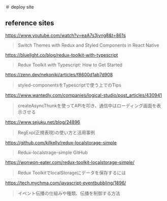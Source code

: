 ＃ deploy site

## reference sites
https://www.youtube.com/watch?v=eaA7s3jvng8&t=861s
>Switch Themes with Redux and Styled Components in React Native

https://bluelight.co/blog/redux-toolkit-with-typescript
>Redux Toolkit with Typescript: How to Get Started

https://zenn.dev/nekoniki/articles/f8600d1ab7d908
>styled-componentsをTypescriptで使う上でのTips

https://www.wantedly.com/companies/logical-studio/post_articles/430941
>createAsyncThunkを使ってAPIを叩き、通信中はローディング画面を表示させる

https://www.sejuku.net/blog/24896
>RegExp(正規表現)の使い方と活用事例

https://github.com/kilkelly/redux-localstorage-simple
>Redux-localstrage-simple GitHub

https://wonwon-eater.com/redux-toolkit-localstorage-simple/
>Redux ToolkitでlocalStorageにデータを保存するには

https://tech.mychma.com/javascript-eventbubbling/1896/
>イベント伝播の仕組みや種類、伝播を制御する方法
